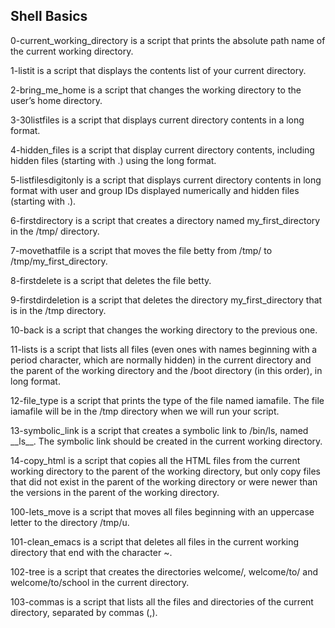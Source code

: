 <h2>Shell Basics</h2>
<p>0-current_working_directory is a script that prints the absolute path name of the current working directory.</p>
<p>1-listit is a script that displays the contents list of your current directory.</p>
<p>2-bring_me_home is a script that changes the working directory to the user’s home directory.</p>
<p>3-30listfiles is a script that displays current directory contents in a long format.</p>
<p>4-hidden_files is a script that display current directory contents, including hidden files (starting with .) using the long format.</p>
<p>5-listfilesdigitonly is a script that displays current directory contents in long format with user and group IDs displayed numerically and hidden files (starting with .).</p>
<p>6-firstdirectory is a script that creates a directory named my_first_directory in the /tmp/ directory.</p>
<p>7-movethatfile is a script that moves the file betty from /tmp/ to /tmp/my_first_directory.</p>
<p>8-firstdelete is a script that deletes the file betty.</p>
<p>9-firstdirdeletion is a script that deletes the directory my_first_directory that is in the /tmp directory.</p>
<p>10-back is a script that changes the working directory to the previous one.</p>
<p>11-lists is a script that lists all files (even ones with names beginning with a period character, which are normally hidden) in the current directory and the parent of the working directory and the /boot directory (in this order), in long format.</p>
<p>12-file_type is a script that prints the type of the file named iamafile. The file iamafile will be in the /tmp directory when we will run your script.</p>
<p>13-symbolic_link is a script that creates a symbolic link to /bin/ls, named __ls__. The symbolic link should be created in the current working directory.</p>
<p>14-copy_html is a script that copies all the HTML files from the current working directory to the parent of the working directory, but only copy files that did not exist in the parent of the working directory or were newer than the versions in the parent of the working directory.</p>
<p>100-lets_move is a script that moves all files beginning with an uppercase letter to the directory /tmp/u.</p>
<p>101-clean_emacs is a script that deletes all files in the current working directory that end with the character ~.</p>
<p>102-tree is a script that creates the directories welcome/, welcome/to/ and welcome/to/school in the current directory.</p>
<p>103-commas is a script that lists all the files and directories of the current directory, separated by commas (,).</p>
